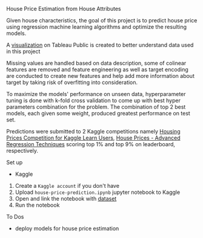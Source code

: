 House Price Estimation from House Attributes

Given house characteristics, the goal of this project is to predict house price using regression machine learning algorithms and optimize the resulting models. 

A [visualization](https://public.tableau.com/app/profile/pinky.gautam/viz/mwb/Dashboard1) on Tableau Public is created to better understand data used in this project

Missing values are handled based on data description, some of colinear features are removed and feature engineering as well as target encoding are conducted to create new features and help add more information about target by taking risk of overfitting into consideration.

To maximize the models' performance on unseen data, hyperparameter tuning is done with k-fold cross validation to come up with best hyper parameters combination for the problem.
The combination of top 2 best models, each given some weight, produced greatest performance on test set.

Predictions were submitted to 2 Kaggle competitions namely [Housing Prices Competition for Kaggle Learn Users](https://www.kaggle.com/c/home-data-for-ml-course), 
[House Prices - Advanced Regression Techniques](https://www.kaggle.com/c/house-prices-advanced-regression-techniques) scoring top 1% and top 9% on leaderboard, respectively.

Set up
* Kaggle
1. Create a `Kaggle account` if you don't have
2. Upload `house-price-prediction.ipynb` jupyter notebook to Kaggle
3. Open and link the notebook with [dataset](https://www.kaggle.com/c/house-prices-advanced-regression-techniques/data)
4. Run the notebook

To Dos
* deploy models for house price estimation
